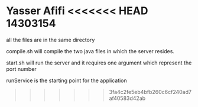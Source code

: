 Yasser Afifi
<<<<<<< HEAD
14303154
=======

all the files are in the same directory 

compile.sh will compile the two java files in which the server resides.

start.sh will run the server and it requires one argument which represent the port number

runService is the starting point for the application

>>>>>>> 3fa4c2fe5eb4bfb260c6cf240ad7af40583d42ab
